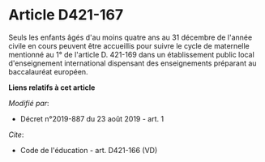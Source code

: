# Article D421-167

Seuls les enfants âgés d'au moins quatre ans au 31 décembre de l'année civile en cours peuvent être accueillis pour suivre le
cycle de maternelle mentionné au 1° de l'article D. 421-169 dans un établissement public local d'enseignement international
dispensant des enseignements préparant au baccalauréat européen.

**Liens relatifs à cet article**

_Modifié par_:

  - Décret n°2019-887 du 23 août 2019 - art. 1

_Cite_:

  - Code de l'éducation - art. D421-166 (VD)
